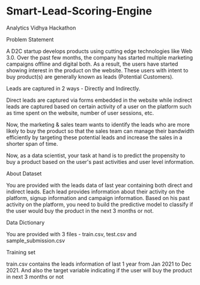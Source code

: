# Smart-Lead-Scoring-Engine
Analytics Vidhya Hackathon


Problem Statement


A D2C startup develops products using cutting edge technologies like Web 3.0. Over the past few months, the company has started multiple marketing campaigns offline and digital both. As a result, the users have started showing interest in the product on the website. These users with intent to buy product(s) are generally known as leads (Potential Customers). 


Leads are captured in 2 ways - Directly and Indirectly. 


Direct leads are captured via forms embedded in the website while indirect leads are captured based on certain activity of a user on the platform such as time spent on the website, number of user sessions, etc.

Now, the marketing & sales team wants to identify the leads who are more likely to buy the product so that the sales team can manage their bandwidth efficiently by targeting these potential leads and increase the sales in a shorter span of time.


Now, as a data scientist, your task at hand is to predict the propensity to buy a product based on the user's past activities and user level information.



About Dataset

You are provided with the leads data of last year containing both direct and indirect leads. Each lead provides information about their activity on the platform, signup information and campaign information. Based on his past activity on the platform, you need to build the predictive model to classify if the user would buy the product in the next 3 months or not.



Data Dictionary

You are provided with 3 files - train.csv, test.csv and sample_submission.csv



Training set

train.csv contains the leads information of last 1 year from Jan 2021 to Dec 2021. And also the target variable indicating if the user will buy the product in next 3 months or not 
